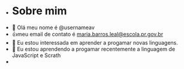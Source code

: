 - # Sobre mim
-  👋 Olá meu nome é @usernameav
-  :+1:meu email de contato é maria.barros.leal@escola.pr.gov.br
- 👀 Eu estou interessada em aprender a progamar novas linguagens.
- 🌱 Eu estou aprendendo a progamar recentemente a linguagem de JavaScript e Scrath
- 
